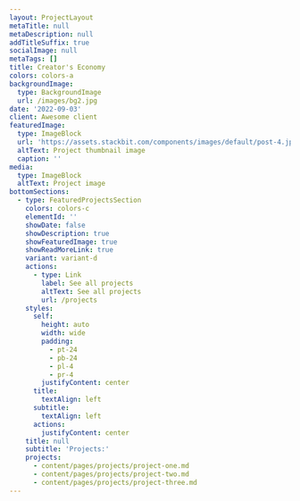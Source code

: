 ```yaml
---
layout: ProjectLayout
metaTitle: null
metaDescription: null
addTitleSuffix: true
socialImage: null
metaTags: []
title: Creator's Economy
colors: colors-a
backgroundImage:
  type: BackgroundImage
  url: /images/bg2.jpg
date: '2022-09-03'
client: Awesome client
featuredImage:
  type: ImageBlock
  url: 'https://assets.stackbit.com/components/images/default/post-4.jpeg'
  altText: Project thumbnail image
  caption: ''
media:
  type: ImageBlock
  altText: Project image
bottomSections:
  - type: FeaturedProjectsSection
    colors: colors-c
    elementId: ''
    showDate: false
    showDescription: true
    showFeaturedImage: true
    showReadMoreLink: true
    variant: variant-d
    actions:
      - type: Link
        label: See all projects
        altText: See all projects
        url: /projects
    styles:
      self:
        height: auto
        width: wide
        padding:
          - pt-24
          - pb-24
          - pl-4
          - pr-4
        justifyContent: center
      title:
        textAlign: left
      subtitle:
        textAlign: left
      actions:
        justifyContent: center
    title: null
    subtitle: 'Projects:'
    projects:
      - content/pages/projects/project-one.md
      - content/pages/projects/project-two.md
      - content/pages/projects/project-three.md
---
```

